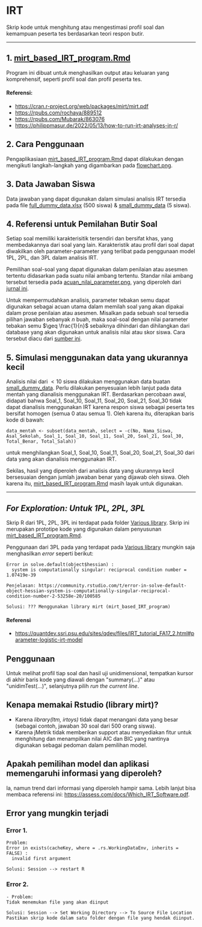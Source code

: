 # IRT
Skrip kode untuk menghitung atau mengestimasi profil soal dan kemampuan peserta tes berdasarkan teori respon butir.

 ---

## 1. [mirt_based_IRT_program.Rmd](https://github.com/sw-96/IRT/blob/05f3a477a84f45ffcdd9ce7f95d57820b4f45c67/mirt_based_IRT_program.Rmd)
Program ini dibuat untuk menghasilkan output atau keluaran yang komprehensif, seperti profil soal dan profil peserta tes.
#### Referensi:
- https://cran.r-project.org/web/packages/mirt/mirt.pdf
- https://rpubs.com/rochaya/889512
- https://rpubs.com/Mubarak/863076
- https://philippmasur.de/2022/05/13/how-to-run-irt-analyses-in-r/

## 2. Cara Penggunaan
Pengaplikasiaan [mirt_based_IRT_program.Rmd](https://github.com/sw-96/IRT/blob/05f3a477a84f45ffcdd9ce7f95d57820b4f45c67/mirt_based_IRT_program.Rmd) dapat dilakukan dengan mengikuti langkah-langkah yang digambarkan pada [flowchart.png](https://github.com/sw-96/IRT/blob/05f3a477a84f45ffcdd9ce7f95d57820b4f45c67/flowchart.png).

## 3. Data Jawaban Siswa
Data jawaban yang dapat digunakan dalam simulasi analisis IRT tersedia pada file [full_dummy_data.xlsx](https://github.com/sw-96/IRT/blob/05f3a477a84f45ffcdd9ce7f95d57820b4f45c67/full_dummy_data.xlsx) (500 siswa) & [small_dummy_data](https://github.com/sw-96/IRT/blob/219f09a3aa2fdd2c39643b7e7fcd7534d51486d6/small_dummy_data.xlsx) (5 siswa).

## 4. Referensi untuk Pemilahan Butir Soal
Setiap soal memiliki karakterisitik tersendiri dan bersifat khas, yang membedakannya dari soal yang lain. Karakteristik atau profil dari soal dapat diwakilkan oleh parameter-parameter yang terlibat pada penggunaan model 1PL, 2PL, dan 3PL dalam analisis IRT. 

Pemilihan soal-soal yang dapat digunakan dalam penilaian atau asesmen tertentu didasarkan pada suatu nilai ambang tertentu. Standar nilai ambang tersebut tersedia pada [acuan_nilai_parameter.png](https://github.com/sw-96/IRT/blob/05f3a477a84f45ffcdd9ce7f95d57820b4f45c67/acuan_nilai_parameter.png), yang diperoleh dari [jurnal ini](https://eduimed.usm.my/EIMJ20170903/EIMJ20170903_08.pdf).

Untuk mempermudahkan analisis, parameter tebakan semu dapat digunakan sebagai acuan utama dalam memilah soal yang akan dipakai dalam prose penilaian atau asesmen. Misalkan pada sebuah soal tersedia pilihan jawaban sebanyak $n$ buah, maka soal-soal dengan nilai parameter tebakan semu $\geq \frac{1}{n}$ sebaiknya dihindari dan dihilangkan dari database yang akan digunakan untuk analisis nilai atau skor siswa. Cara tersebut diacu dari [sumber ini](https://rpubs.com/rochaya/889512).


## 5. Simulasi menggunakan data yang ukurannya kecil
Analisis nilai dari $<10$ siswa dilakukan menggunakan data buatan [small_dummy_data](https://github.com/sw-96/IRT/blob/219f09a3aa2fdd2c39643b7e7fcd7534d51486d6/small_dummy_data.xlsx). Perlu dilakukan penyesuaian lebih lanjut pada data mentah yang dianalisis menggunakan IRT. Berdasarkan percobaan awal, didapati bahwa Soal_1, Soal_10, Soal_11, Soal_20, Soal_21, Soal_30 tidak dapat dianalisis menggunakan IRT karena respon siswa sebagai peserta tes bersifat homogen (semua 0 atau semua 1). Oleh karena itu, diterapkan baris kode di bawah:
```
data_mentah <- subset(data_mentah, select = -c(No, Nama_Siswa, Asal_Sekolah, Soal_1, Soal_10, Soal_11, Soal_20, Soal_21, Soal_30, Total_Benar, Total_Salah))
```
untuk menghilangkan Soal_1, Soal_10, Soal_11, Soal_20, Soal_21, Soal_30 dari data yang akan dianalisis menggunakan IRT.

Sekilas, hasil yang diperoleh dari analisis data yang ukurannya kecil bersesuaian dengan jumlah jawaban benar yang dijawab oleh siswa. Oleh karena itu, [mirt_based_IRT_program.Rmd](https://github.com/sw-96/IRT/blob/219f09a3aa2fdd2c39643b7e7fcd7534d51486d6/mirt_based_IRT_program.Rmd) masih layak untuk digunakan.

---

## _For Exploration: Untuk 1PL, 2PL, 3PL_
Skrip R dari 1PL, 2PL, 3PL ini terdapat pada folder [Various library](https://github.com/sw-96/IRT/tree/05f3a477a84f45ffcdd9ce7f95d57820b4f45c67/Various%20library). Skrip ini merupakan prototipe kode yang digunakan dalam penyusunan [mirt_based_IRT_program.Rmd](https://github.com/sw-96/IRT/blob/05f3a477a84f45ffcdd9ce7f95d57820b4f45c67/mirt_based_IRT_program.Rmd).

Penggunaan dari 3PL pada yang terdapat pada [Various library](https://github.com/sw-96/IRT/tree/05f3a477a84f45ffcdd9ce7f95d57820b4f45c67/Various%20library) mungkin saja menghasilkan _error_ seperti berikut:
```
Error in solve.default(object$hessian) : 
  system is computationally singular: reciprocal condition number = 1.07419e-39

Penjelasan: https://community.rstudio.com/t/error-in-solve-default-object-hessian-system-is-computationally-singular-reciprocal-condition-number-2-53258e-20/100585

Solusi: ??? Menggunakan library mirt (mirt_based_IRT_program)
```




#### Referensi
- https://quantdev.ssri.psu.edu/sites/qdev/files/IRT_tutorial_FA17_2.html#parameter-logistic-irt-model


## Penggunaan 
Untuk melihat profil tiap soal dan hasil uji unidimensional, tempatkan kursor di akhir baris kode yang diawali dengan "summary(...)" atau "unidimTest(...)", selanjutnya  pilih _run the current line_.


## Kenapa memakai Rstudio (library mirt)?
- Karena _library(ltm, irtoys)_ tidak dapat menangani data yang besar (sebagai contoh, jawaban 30 soal dari 500 orang siswa).
- Karena jMetrik tidak memberikan support atau menyediakan fitur untuk menghitung dan menampilkan nilai AIC dan BIC yang nantinya digunakan sebagai pedoman dalam pemilihan model.

## Apakah pemilihan model dan aplikasi memengaruhi informasi yang diperoleh?
Ia, namun trend dari informasi yang diperoleh hampir sama. Lebih lanjut bisa membaca referensi ini: https://assess.com/docs/Which_IRT_Software.pdf.

## Error yang mungkin terjadi

### Error 1.
```
Problem:
Error in exists(cacheKey, where = .rs.WorkingDataEnv, inherits = FALSE) : 
  invalid first argument

Solusi: Session --> restart R
```

### Error 2.
```
- Problem:
Tidak menemukan file yang akan diinput

Solusi: Session --> Set Working Directory --> To Source File Location
Pastikan skrip kode dalam satu folder dengan file yang hendak diinput.
```





